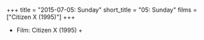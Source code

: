 +++
title = "2015-07-05: Sunday"
short_title = "05: Sunday"
films = ["Citizen X (1995)"]
+++


* Film: Citizen X (1995) +
